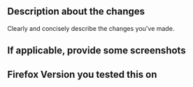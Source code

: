 <!-- Please make sure you follow these guidelines: -->
<!-- - Capitalize the first letter of the PR title -->
<!-- - Length of the title must be under the maximum -->
<!-- - Your title should be a short description about the changes, not including details! -->
<!-- - Make sure to add labels as well -->
<!-- - Bump the version number if necessary -->

## Description about the changes

Clearly and concisely describe the changes you've made.


## If applicable, provide some screenshots


## Firefox Version you tested this on




